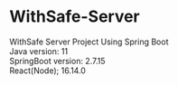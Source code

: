 # WithSafe-Server
WithSafe Server Project Using Spring Boot  
Java version: 11  
SpringBoot version: 2.7.15  
React(Node); 16.14.0  
